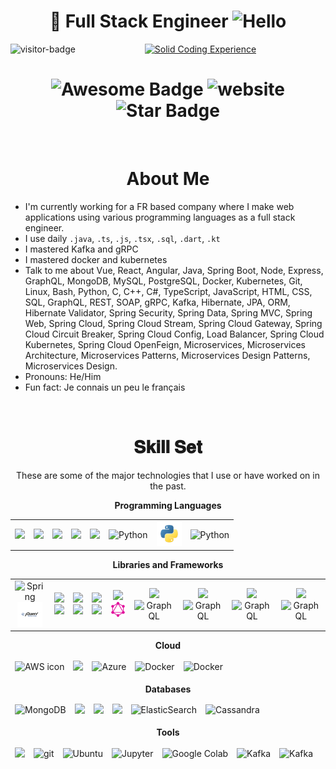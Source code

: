 <!DOCTYPE html>
<html>
<body>
<h1 style = "text-align: center;">
	👋 Full Stack Engineer
	<img alt = "Hello" src = "https://media.giphy.com/media/hvRJCLFzcasrR4ia7z/giphy.gif" width = "35">
</h1>

<!-- ![](https://komarev.com/ghpvc/?username=TheSonOfSocrates) -->

<img style = "float: left;" alt = "visitor-badge" src = "https://visitor-badge.laobi.icu/badge?page_id=Sparks1998" />

<p style = "text-align: center;">
	<a href = "https://github.com/Sparks1998">
		<img
				alt = "Solid Coding Experience"
				src = "https://readme-typing-svg.herokuapp.com?font=Pacifico&size=60&letterSpacing=italic&duration=3000&pause=300&center=true&vCenter=true&random=true&width=1000&height=150&lines=Result+Oriented;Full+Stack+Engineer;Solid+Coding+Experience;Always+Learning+New+Technologies"
		>
	</a>
</p>

<h1 style = "text-align: center;">
	<img src = "https://cdn.rawgit.com/sindresorhus/awesome/d7305f38d29fed78fa85652e3a63e154dd8e8829/media/badge.svg"
			alt = "Awesome Badge" />
	<img src = "https://img.shields.io/static/v1?label=&labelColor=505050&message=findwrk&color=%230076D6&style=flat&logo=google-chrome&logoColor=%230076D6"
			alt = "website" />
	<img src = "https://img.shields.io/static/v1?label=%F0%9F%8C%9F&message=If%20Useful&style=style=flat&color=BC4E99"
			alt = "Star Badge" />
</h1>

<br />

<h1 style = "text-align: center;">About Me</h1>

<ul dir = "auto">
	<li>
		<g-emoji class = "g-emoji"
				alias = "bank"
				fallback-src = "https://github.githubassets.com/images/icons/emoji/unicode/1f3e6.png"></g-emoji>
		I'm currently working for a FR based company where I make web applications using various programming
		languages as a full stack engineer.
	</li>
	<li>
		<g-emoji class = "g-emoji"
				alias = "thinking"
				fallback-src = "https://github.githubassets.com/images/icons/emoji/unicode/1f914.png"></g-emoji>
		I use daily <code>.java</code>, <code>.ts</code>, <code>.js</code>, <code>.tsx</code>, <code>.sql</code>,
		<code>.dart</code>, <code>.kt</code></li>
	<li>
		<g-emoji class = "g-emoji"
				alias = "seedling"
				fallback-src = "https://github.githubassets.com/images/icons/emoji/unicode/1f331.png"></g-emoji>
		I mastered Kafka and gRPC
	</li>
	<li>
		<g-emoji class = "g-emoji"
				alias = "seedling"
				fallback-src = "https://github.githubassets.com/images/icons/emoji/unicode/1f331.png"></g-emoji>
		I mastered docker and kubernetes
	</li>
	<li>
		<g-emoji class = "g-emoji"
				alias = "speech_balloon"
				fallback-src = "https://github.githubassets.com/images/icons/emoji/unicode/1f4ac.png"></g-emoji>
		Talk to me about Vue, React, Angular, Java, Spring Boot, Node, Express, GraphQL, MongoDB, MySQL, PostgreSQL,
		Docker, Kubernetes, Git, Linux, Bash, Python, C, C++, C#, TypeScript, JavaScript, HTML, CSS, SQL,
		GraphQL, REST, SOAP, gRPC, Kafka, Hibernate, JPA, ORM, Hibernate Validator, Spring Security, Spring Data, 
		Spring MVC, Spring Web, Spring Cloud, Spring Cloud Stream, Spring Cloud Gateway, Spring Cloud Circuit 
		Breaker, Spring Cloud Config, Load Balancer, Spring Cloud Kubernetes, Spring Cloud OpenFeign, Microservices, 
		Microservices Architecture, Microservices Patterns, Microservices Design Patterns, Microservices Design.
	</li>
	<li>
		<g-emoji class = "g-emoji"
				alias = "smile"
				fallback-src = "https://github.githubassets.com/images/icons/emoji/unicode/1f604.png"></g-emoji>
		Pronouns: He/Him
	</li>
	<li>
		<g-emoji class = "g-emoji"
				alias = "zap"
				fallback-src = "https://github.githubassets.com/images/icons/emoji/unicode/26a1.png"></g-emoji>
		Fun fact: Je connais un peu le français
	</li>
</ul>
<br />

<h1 style = "text-align: center;">𝐒𝐤𝐢𝐥𝐥 𝐒𝐞𝐭</h1>
<p style = "text-align: center;">These are some of the major technologies that I use or have worked on in the past.</p>
<p style = "text-align: center;" dir = "auto"><strong>Programming Languages</strong></p>
<table style = "text-align: center;">
	<tbody>
	<tr>
		<td>
			<img 
				src = "https://cdn.iconscout.com/icon/free/png-512/free-java-logo-icon-download-in-svg-png-gif-file-formats--wordmark-programming-language-pack-logos-icons-1174953.png?f=webp&w=256" 
				width = "40px"
			>
		</td>
		<td>
			<img src = "https://cdn.iconscout.com/icon/free/png-256/javascript-1-225993.png?raw=true" width = "40px">
		</td>
		<td>
			<img src = "https://cdn.iconscout.com/icon/free/png-512/free-typescript-logo-icon-download-in-svg-png-gif-file-formats--programming-language-logos-pack-icons-1174965.png?f=webp&w=256"
				width = "40px"
			>
		</td>
		<td>
			<img src = "https://img.icons8.com/?size=512&id=7AFcZ2zirX6Y&format=png"
				width = "40px"
			>
		</td>
		<td><img src = "https://cdn.iconscout.com/icon/free/png-256/php-2752101-2284918.png?raw=true" width = "40px">
		</td>
		<td>
			<img title = "Python"
				alt = "Python"
				width = "40px"
				src = "https://img.icons8.com/?size=160&id=pW9tHQnl55j4&format=png"
				style = "max-width: 100%;">
		</td>
		<td>
			<img title = "Python"
				alt = "Python"
				width = "40px"
				src = "https://raw.githubusercontent.com/github/explore/master/topics/python/python.png"
				style = "max-width: 100%;">
		</td>
		<td>
			<img title = "Python"
				alt = "Python"
				width = "40px"
				src = "https://img.icons8.com/?size=512&id=55205&format=png"
				style = "max-width: 100%;">
		</td>
	</tr>
	</tbody>
</table>
<p dir = "auto" style = "text-align: center;"><strong>Libraries and Frameworks</strong></p>
<table style = "text-align: center;">
	<tbody>
	<tr>
		<td>
			<img 
				alt = "Spring"
				src = "https://www.clipartmax.com/png/small/117-1171017_spring-logo-spring-framework-logo.png"
				width = "40px"
			>
			<br>
			<img title = "jQuery"
					alt = "jQuery"
					width = "40px"
					src = "https://raw.githubusercontent.com/github/explore/master/topics/jquery/jquery.png"
					style = "max-width: 100%;">
		</td>
		<td>
			<img src = "https://cdn.iconscout.com/icon/free/png-256/vuejs-1175052.png"
				width = "40px">
			<br>
			<img width = "40px"
				src = "https://cdn.iconscout.com/icon/free/png-256/react-1-282599.png"
				style = "max-width: 100%;">
		</td>
		<td>
			<img src = "https://img.icons8.com/?size=512&id=pCvIfmctRaY8&format=png"
				width = "40px">
			<br>
			<img width = "40px"
				src = "https://img.icons8.com/?size=512&id=YO3YqSaTOu5K&format=png"
				style = "max-width: 100%;">
		</td>
		<td>
			<img src = "https://cdn.iconscout.com/icon/free/png-256/laravel-3-1175147.png?raw=true"
				width = "40px">
			<br>
			<img width = "40px"
				src = "https://img.icons8.com/?size=512&id=yUdJlcKanVbh&format=png"
				style = "max-width: 100%;">
		</td>
		<td>
			<img 
				width = "40px"
				src = "https://img.icons8.com/?size=512&id=71257&format=png"
				style = "max-width: 100%;">
			<br>
			<img title = "GrahpQL"
				alt = "GraphQL"
				width = "40px"
				src = "https://raw.githubusercontent.com/github/explore/master/topics/graphql/graphql.png"
				style = "max-width: 100%;">
		</td>
		<td>
			<img 
				width = "40px"
				src = "https://img.icons8.com/?size=512&id=nvrsJYs7j9Vb&format=png"
				style = "max-width: 100%;">
			<br>
			<img title = "GrahpQL"
				alt = "GraphQL"
				width = "40px"
				src = "https://img.icons8.com/?size=512&id=9ESZMOeUioJS&format=png"
				style = "max-width: 100%;">
		</td>
		<td>
			<img 
				width = "40px"
				src = "https://img.icons8.com/?size=512&id=PndQWK6M1Hjo&format=png"
				style = "max-width: 100%;">
			<br>
			<img title = "GrahpQL"
				alt = "GraphQL"
				width = "40px"
				src = "https://img.icons8.com/?size=512&id=1BC75jFEBED6&format=png"
				style = "max-width: 100%;">
		</td>
		<td>
			<img 
				width = "40px"
				src = "https://img.icons8.com/?size=512&id=hsPbhkOH4FMe&format=png"
				style = "max-width: 100%;">
			<br>
			<img title = "GrahpQL"
				alt = "GraphQL"
				width = "40px"
				src = "https://img.icons8.com/?size=160&id=ROMfFZ1tMhpk&format=png"
				style = "max-width: 100%;">
		</td>
		<td>
			<img 
				width = "40px"
				src = "https://img.icons8.com/?size=512&id=n3QRpDA7KZ7P&format=png"
				style = "max-width: 100%;">
			<br>
			<img title = "GrahpQL"
				alt = "GraphQL"
				width = "40px"
				src = "https://img.icons8.com/?size=512&id=jH4BpkMnRrU5&format=png"
				style = "max-width: 100%;">
		</td>
	</tr>
	</tbody>
</table>
<p dir = "auto" style = "text-align: center;"><strong>Cloud</strong></p>
<table style = "text-align: center;">
	<thead>
	<tr>
		<td>
			<img width = "40px"
				src = "https://img.icons8.com/?size=512&id=33039&format=png"
				alt = "AWS icon">
		</td>
		<td>
			<img src = "https://cdn.iconscout.com/icon/free/png-256/heroku-11-1175214.png?raw=true" width = "40px">
		</td>
		<td>
			<img title = "Azure"
				alt = "Azure"
				width = "40px"
				src = "https://img.icons8.com/?size=512&id=cvzmaEA4kC0o&format=png"
				style = "max-width: 100%;">
		</td>
		<td>
			<img title = "Docker"
				alt = "Docker"
				width = "40px"
				src = "https://img.icons8.com/?size=512&id=22813&format=png"
				style = "max-width: 100%;">
		</td>
		<td>
			<img title = "Docker"
				alt = "Docker"
				width = "40px"
				src = "https://pbs.twimg.com/profile_images/1349261828765921280/S9dks-JP_400x400.jpg"
				style = "max-width: 100%;">
		</td>
	</tr>
	</thead>
</table>
<p dir = "auto" style = "text-align: center;"><strong>Databases</strong></p>
<table style = "text-align: center;">
	<thead>
	<tr>
		<td>
			<img title = "MongoDB"
				alt = "MongoDB"
				width = "40px"
				src = "https://img.icons8.com/?size=96&id=bosfpvRzNOG8&format=png"
				style = "max-width: 100%;">
		</td>
		<td>
			<img src = "https://img.icons8.com/?size=160&id=rgPSE6nAB766&format=png" width = "40px">
		</td>
		<td>
			<img src = "https://img.icons8.com/?size=512&id=39913&format=png" width = "40px">
		</td>
		<td>
			<img src = "https://img.icons8.com/?size=512&id=38561&format=png" width = "40px">
		</td>
		<td>
			<img title = "ElasticSearch"
				alt = "ElasticSearch"
				width = "40px"
				src = "https://img.icons8.com/?size=512&id=aGBLcugRkYpT&format=png"
				style = "max-width: 100%;">
		</td>
		<td>
			<img title = "Cassandra"
				alt = "Cassandra"
				width = "40px"
				src = "https://cdn.iconscout.com/icon/free/png-512/free-cassandra-logo-icon-download-in-svg-png-gif-file-formats--company-brand-world-logos-vol-4-pack-icons-282570.png?f=webp&w=256"
				style = "max-width: 100%;">
		</td>
	</tr>
	</thead>
</table>
<p dir = "auto" style = "text-align: center;"><strong>Tools</strong></p>
<table style = "text-align: center;">
	<thead>
	<tr>
		<td>
			<img width = "40px"
				src = "https://img.icons8.com/?size=512&id=pj15SuHu3Vlt&format=png"
				style = "max-width: 100%;">
		</td>
		<td>
			<img title = "git"
				alt = "git"
				width = "40px"
				src = "https://img.icons8.com/?size=512&id=20906&format=png"
				style = "max-width: 100%;">
		</td>
		<td>
			<img title = "Ubuntu"
				alt = "Ubuntu"
				width = "40px"
				src = "https://img.icons8.com/?size=96&id=63208&format=png"
				style = "max-width: 100%;">
		</td>
		<td>
			<img title = "Jupyter Notebook"
				alt = "Jupyter"
				width = "40px"
				src = "https://img.icons8.com/?size=160&id=0JUBXbNc9AaZ&format=png"
				style = "max-width: 100%;">
		</td>
		<td>
			<img title = "Google Colab"
				alt = "Google Colab"
				width = "40px"
				src = "https://img.icons8.com/?size=512&id=lOqoeP2Zy02f&format=png"
				style = "max-width: 100%;">
		</td>
		<td>
			<img title = "Kafka"
				alt = "Kafka"
				width = "40px"
				src = "https://www.svgrepo.com/show/305719/apachekafka.svg"
				style = "max-width: 100%;">
		</td>
		<td>
			<img title = "Kafka"
				alt = "Kafka"
				width = "40px"
				src = "https://plugins.jetbrains.com/files/14004/711000/icon/default.png"
				style = "max-width: 100%;">
		</td>
	</tr>
	</thead>
</table>

<br />
</body>
</html>
